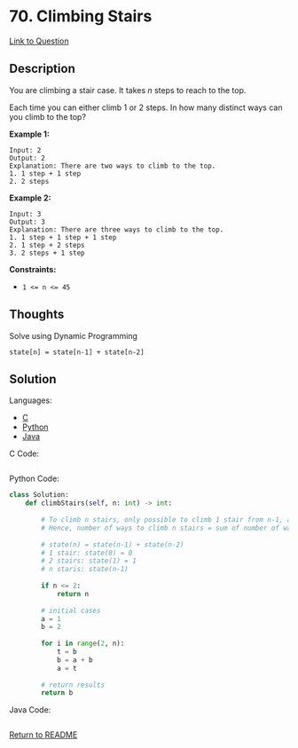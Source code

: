 # 70. Climbing Stairs
[Link to Question](https://leetcode.com/problems/climbing-stairs/)

## Description

You are climbing a stair case. It takes *n* steps to reach to the top.

Each time you can either climb 1 or 2 steps. In how many distinct ways can you climb to the top?

**Example 1:**

```
Input: 2
Output: 2
Explanation: There are two ways to climb to the top.
1. 1 step + 1 step
2. 2 steps
```

**Example 2:**

```
Input: 3
Output: 3
Explanation: There are three ways to climb to the top.
1. 1 step + 1 step + 1 step
2. 1 step + 2 steps
3. 2 steps + 1 step
```

 

**Constraints:**

- `1 <= n <= 45`



## Thoughts

Solve using Dynamic Programming

`state[n] = state[n-1] + state[n-2]`





## Solution

Languages:

- [C](#C)
- [Python](#python)
- [Java](#java)

<div id="C"></div>C Code:

```C

```

<div id="python"></div>Python Code:

```python
class Solution:
    def climbStairs(self, n: int) -> int:
        
        # To climb n stairs, only possible to climb 1 stair from n-1, and climb 2 stairs from n-2
        # Hence, number of ways to climb n stairs = sum of number of ways to climb n-1 stairs and n-2 stairs
        
        # state(n) = state(n-1) + state(n-2)
        # 1 stair: state(0) = 0
        # 2 stairs: state(1) = 1
        # n staris: state(n-1)
        
        if n <= 2:
            return n
        
        # initial cases
        a = 1
        b = 2
        
        for i in range(2, n):
            t = b
            b = a + b
            a = t
            
        # return results
        return b
```

<div id="java"></div>Java Code:

```java

```

[Return to README](./../README.md)
